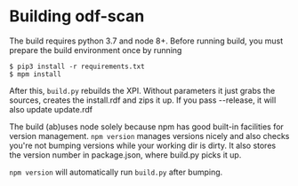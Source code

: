 # Building odf-scan

The build requires python 3.7 and node 8+. Before running build, you must prepare the build environment once by running

```
$ pip3 install -r requirements.txt
$ mpm install
```

After this, `build.py` rebuilds the XPI. Without parameters it just grabs the sources,
creates the install.rdf and zips it up. If you pass --release, it will
also update update.rdf

The build (ab)uses node solely because npm has good built-in facilities
for version management. `npm version` manages versions nicely and also
checks you're not bumping versions while your working dir is dirty. It
also stores the version number in package.json, where build.py picks
it up.

`npm version` will automatically run `build.py` after bumping.

